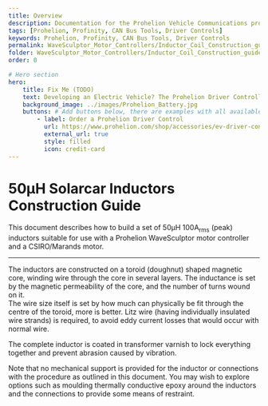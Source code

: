 ```yaml
---
title: Overview
description: Documentation for the Prohelion Vehicle Communications protocol
tags: [Prohelion, Profinity, CAN Bus Tools, Driver Controls]
keywords: Prohelion, Profinity, CAN Bus Tools, Driver Controls
permalink: WaveSculptor_Motor_Controllers/Inductor_Coil_Construction_guide/Overview.html
folder: WaveSculptor_Motor_Controllers/Inductor_Coil_Construction_guide
order: 0

# Hero section
hero:
    title: Fix Me (TODO)
    text: Developing an Electric Vehicle? The Prohelion Driver Controller Unit is designed to give you a head start with an off the shelf control platform to get you driving sooner.
    background_image: ../images/Prohelion_Battery.jpg
    buttons: # Add buttons below, there are examples with all available options
        - label: Order a Prohelion Driver Control
          url: https://www.prohelion.com/shop/accessories/ev-driver-controls/
          external_url: true 
          style: filled
          icon: credit-card 
---
```


# 50µH Solarcar Inductors Construction Guide

This document describes how to build a set of 50µH 100A<sub>rms</sub> (peak) inductors suitable for use with a Prohelion WaveSculptor motor controller and a CSIRO/Marands motor.

---

The inductors are constructed on a toroid (doughnut) shaped magnetic core, winding wire through the core in several layers.  The inductance is set by the magnetic permeability of the core, and the number of turns wound on it.  
The wire size itself is set by how much can physically be fit through the centre of the toroid, more is better.  Litz wire (having individually insulated wire strands) is required, to avoid eddy current losses that would occur with normal wire.  

The complete inductor is coated in transformer varnish to lock everything together and prevent abrasion caused by vibration.  

Note that no mechanical support is provided for the inductor or connections with the procedure as outlined in this document.  You may wish to explore options such as moulding thermally conductive epoxy around the inductors and the connections to provide some means of restraint.  

